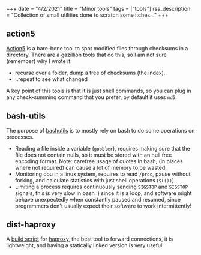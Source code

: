 +++
date = "4/2/2021"
title = "Minor tools"
tags = ["tools"]
rss_description = "Collection of small utilities done to scratch some itches..."
+++

## action5

[Action5] is a bare-bone tool to spot modified files through checksums in a directory.
There are a gazillion tools that do this, so I am not sure (remember) why I wrote it.

- recurse over a folder, dump a tree of checksums (the index)..
- ..repeat to see what changed

A key point of this tools is that it is just shell commands, so you can plug in any check-summing command that you prefer, by default it uses `md5`.

[action5]: https://github.com/untoreh/action5

## bash-utils

The purpose of [bashutils] is to mostly rely on bash to do some operations on processes.

- Reading a file inside a variable (`gobbler`), requires making sure that the file does not contain nulls, so it must be stored with an null free encoding format. Note: carefree usage of quotes in bash, (in places where not required) can cause a lot of memory to be wasted.
- Monitoring cpu in a linux system, requires to read `/proc`, pause without forking, and calculate statistics with just shell operations (`$(())`)
- Limiting a process requires continuously sending `SIGSTOP` and `SIGSTOP` signals, this is very slow in bash :) since it is a loop, and software might behave unexpectedly when constantly paused and resumed, since programmers don't usually expect their software to work intermittently!

[bashutils]: https://github.com/untoreh/bashutils

## dist-haproxy

A [build script] for [haproxy], the best tool to forward connections, it is lightweight, and having a statically linked version is very useful.

[haproxy]: http://www.haproxy.org/
[build script]: https://github.com/untoreh/dist-haproxy
